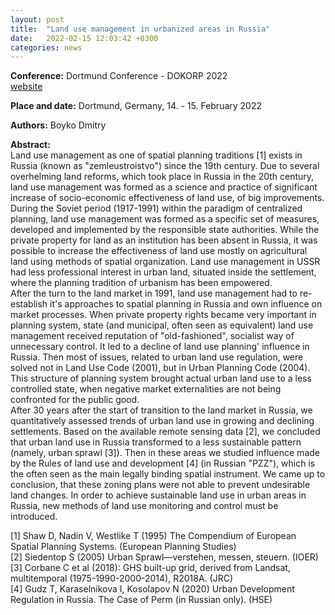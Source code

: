 ```yaml
---
layout: post
title:  "Land use management in urbanized areas in Russia"
date:   2022-02-15 12:03:42 +0300
categories: news
---
```

**Conference:** Dortmund Conference - DOKORP 2022  
[website](https://raumplanung.tu-dortmund.de/events-transfer/dortmunder-konferenz/dokorp-2022/)

**Place and date:** Dortmund, Germany, 14. - 15. February 2022

**Authors:** Boyko Dmitry

**Abstract:**  
Land use management as one of spatial planning traditions [1] exists in Russia (known as "zemleustroistvo") since the 19th century. Due to several overhelming land reforms, which took place in Russia in the 20th century, land use management was formed as a science and practice of significant increase of socio-economic effectiveness of land use, of big improvements. During the Soviet period (1917-1991) within the paradigm of centralized planning, land use management was formed as a specific set of measures, developed and implemented by the responsible state authorities. While the private property for land as an institution has been absent in Russia, it was possible to increase the effectiveness of land use mostly on agricultural land using methods of spatial organization. Land use management in USSR had less professional interest in urban land, situated inside the settlement, where the planning tradition of urbanism has been empowered.  
After the turn to the land market in 1991, land use management had to re-establish it's approaches to spatial planning in Russia and own influence on market processes. When private property rights became very important in planning system, state (and municipal, often seen as equivalent) land use management received reputation of "old-fashioned", socialist way of unnecessary control. It led to a decline of land use planning' influence in Russia. Then most of issues, related to urban land use regulation, were solved not in Land Use Code (2001), but in Urban Planning Code (2004). This structure of planning system brought actual urban land use to a less controlled state, when negative market externalities are not being confronted for the public good.  
After 30 years after the start of transition to the land market in Russia, we quantitatively assessed trends of urban land use in growing and declining settlements. Based on the available  remote sensing data [2], we concluded that urban land use in Russia transformed to a less sustainable pattern (namely, urban sprawl [3]). Then in these areas we studied influence made by the Rules of land use and development [4] (in Russian "PZZ"), which is the often seen as the main legally binding spatial instrument. We came up to conclusion, that these zoning plans were not able to prevent undesirable land changes. In order to achieve sustainable land use in urban areas in Russia, new methods of land use monitoring and control must be introduced.  

[1] Shaw D, Nadin V, Westlike T (1995) The Compendium of European Spatial Planning Systems. (European Planning Studies)  
[2] Siedentop S (2005) Urban Sprawl—verstehen, messen, steuern. (IOER)  
[3] Corbane C et al (2018): GHS built-up grid, derived from Landsat, multitemporal (1975-1990-2000-2014), R2018A. (JRC)  
[4] Gudz T, Karaselnikova I, Kosolapov N (2020) Urban Development Regulation in Russia. The Case of Perm (in Russian only). (HSE)  
